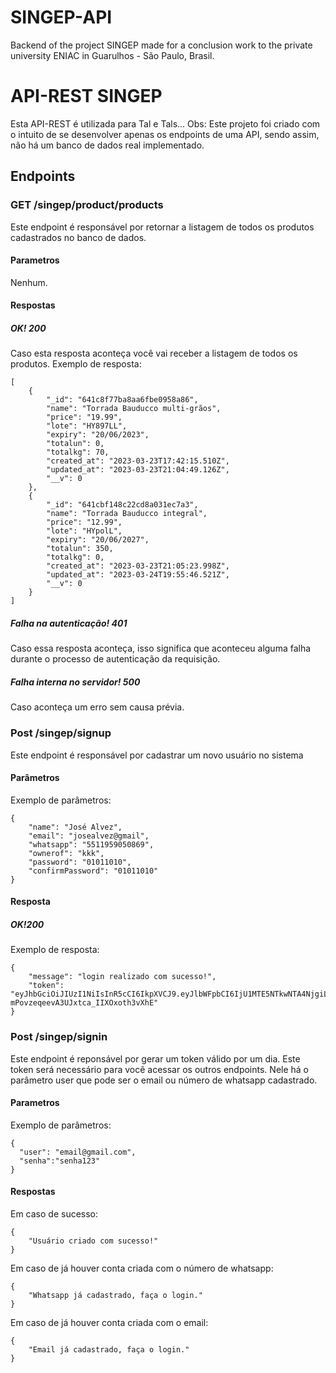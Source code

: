 # SINGEP-API
Backend of the project SINGEP made for a conclusion work to the private university ENIAC in Guarulhos - São Paulo, Brasil.
 
# API-REST SINGEP
Esta API-REST é utilizada para Tal e Tals...
Obs: Este projeto foi criado com o intuito de se desenvolver apenas os endpoints de uma API, sendo assim, não há um banco de dados real implementado.
## Endpoints

### GET /singep/product/products
Este endpoint é responsável por retornar a listagem de todos os produtos cadastrados no banco de dados.
#### Parametros
Nenhum.
#### Respostas
##### OK! 200
Caso esta resposta aconteça você vai receber a listagem de todos os produtos.
Exemplo de resposta:
```
[
    {
        "_id": "641c8f77ba8aa6fbe0958a86",
        "name": "Torrada Bauducco multi-grãos",
        "price": "19.99",
        "lote": "HY897LL",
        "expiry": "20/06/2023",
        "totalun": 0,
        "totalkg": 70,
        "created_at": "2023-03-23T17:42:15.510Z",
        "updated_at": "2023-03-23T21:04:49.126Z",
        "__v": 0
    },
    {
        "_id": "641cbf148c22cd8a031ec7a3",
        "name": "Torrada Bauducco integral",
        "price": "12.99",
        "lote": "HYpolL",
        "expiry": "20/06/2027",
        "totalun": 350,
        "totalkg": 0,
        "created_at": "2023-03-23T21:05:23.998Z",
        "updated_at": "2023-03-24T19:55:46.521Z",
        "__v": 0
    }
]
```
##### Falha na autenticação! 401
Caso essa resposta aconteça, isso significa que aconteceu alguma falha durante o processo de autenticação da requisição.
##### Falha interna no servidor! 500
Caso aconteça um erro sem causa prévia.



### Post /singep/signup
Este endpoint é responsável por cadastrar um novo usuário no sistema
#### Parâmetros
Exemplo de parâmetros:
```
{
    "name": "José Alvez",
    "email": "josealvez@gmail",
    "whatsapp": "5511959050869",
    "ownerof": "kkk",
    "password": "01011010",
    "confirmPassword": "01011010"
}
```
#### Resposta
##### OK!200
Exemplo de resposta:
```
{
    "message": "login realizado com sucesso!",
    "token": "eyJhbGciOiJIUzI1NiIsInR5cCI6IkpXVCJ9.eyJlbWFpbCI6IjU1MTE5NTkwNTA4NjgiLCJpYXQiOjE2Nzk2OTkxOTUsImV4cCI6MTY3OTcwMjc5NX0.li4YmICEHm-mPovzeqeevA3UJxtca_IIXOxoth3vXhE"
}
```

### Post /singep/signin
Este endpoint é reponsável por gerar um token válido por um dia. Este token será necessário para você acessar os outros endpoints.
Nele há o parâmetro user que pode ser o email ou número de whatsapp cadastrado.
#### Parametros
Exemplo de parâmetros:
```
{
  "user": "email@gmail.com",
  "senha":"senha123"
}
```
#### Respostas
Em caso de sucesso:
```
{
    "Usuário criado com sucesso!"
}
```
Em caso de já houver conta criada com o número de whatsapp:
```
{
    "Whatsapp já cadastrado, faça o login."
}
```
Em caso de já houver conta criada com o email:
```
{
    "Email já cadastrado, faça o login."
}
```